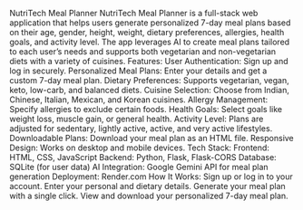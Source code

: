 NutriTech Meal Planner
NutriTech Meal Planner is a full-stack web application that helps users generate personalized 7-day meal plans based on their age, gender, height, weight, dietary preferences, allergies, health goals, and activity level. The app leverages AI to create meal plans tailored to each user’s needs and supports both vegetarian and non-vegetarian diets with a variety of cuisines.
Features:
User Authentication: Sign up and log in securely.
Personalized Meal Plans: Enter your details and get a custom 7-day meal plan.
Dietary Preferences: Supports vegetarian, vegan, keto, low-carb, and balanced diets.
Cuisine Selection: Choose from Indian, Chinese, Italian, Mexican, and Korean cuisines.
Allergy Management: Specify allergies to exclude certain foods.
Health Goals: Select goals like weight loss, muscle gain, or general health.
Activity Level: Plans are adjusted for sedentary, lightly active, active, and very active lifestyles.
Downloadable Plans: Download your meal plan as an HTML file.
Responsive Design: Works on desktop and mobile devices.
Tech Stack:
Frontend: HTML, CSS, JavaScript
Backend: Python, Flask, Flask-CORS
Database: SQLite (for user data)
AI Integration: Google Gemini API for meal plan generation
Deployment: Render.com
How It Works:
Sign up or log in to your account.
Enter your personal and dietary details.
Generate your meal plan with a single click.
View and download your personalized 7-day meal plan.
